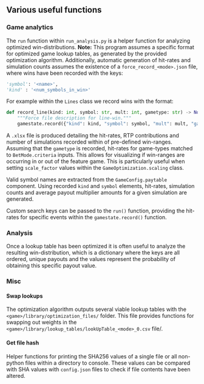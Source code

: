 ## Various useful functions

### Game analytics

The `run` function within `run_analysis.py` is a helper function for analyzing optimized win-distributions. 
**Note:** This program assumes a specific format for optimized game lookup tables, as generated by the provided optimization algorithm. Additionally, automatic generation of hit-rates and simulation counts assumes the existence of a `force_record_<mode>.json` file, where wins have been recorded with the keys:
```python
'symbol': '<name>',
'kind' : '<num_symbols_in_win>'
```
For example within the `Lines` class we record wins with the format:
```python
def record_line(kind: int, symbol: str, mult: int, gametype: str) -> None:
    """Force file description for line-win."""
    gamestate.record({"kind": kind, "symbol": symbol, "mult": mult, "gametype": gametype})
```

A `.xlsx` file is produced detailing the hit-rates, RTP contributions and number of simulations recorded within of pre-defined win-ranges. Assuming that the `gametype` is recorded, hit-rates for game-types matched to `BetMode.criteria` inputs. This allows for visualizing if win-ranges are occurring in or out of the feature game. This is particularly useful when setting `scale_factor` values within the `GameOptimization.scaling` class. 

Valid symbol names are extracted from the `GameConfig.paytable` component. Using recorded `kind` and `symbol` elements, hit-rates, simulation counts and average payout multiplier amounts for a given simulation are generated.

Custom search keys can be passed to the `run()` function, providing the hit-rates for specific events within the `gamestate.record()` function. 


### Analysis

Once a lookup table has been optimized it is often useful to analyze the resulting win-distribution, which is a dictionary where the keys are all ordered, unique payouts and the values represent the probability of obtaining this specific payout value.


### Misc

#### Swap lookups

The optimization algorithm outputs several viable lookup tables with the `<game>/library/optimization_files/` folder. This file provides functions for swapping out weights in the  `<game>/library/lookup_tables/lookUpTable_<mode>_0.csv` file/.

#### Get file hash

Helper functions for printing the SHA256 values of a single file or all non-python files within a directory to console. These values can be compared with SHA values with `config.json` files to check if file contents have been altered.
